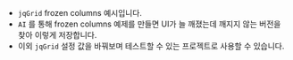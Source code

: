 - `jqGrid` frozen columns 예시입니다.
- `AI` 를 통해 frozen columns 예제를 만들면 UI가 늘 깨졌는데 깨지지 않는 버전을 찾아 이렇게 저장합니다.
- 이외 `jqGrid` 설정 값을 바꿔보며 테스트할 수 있는 프로젝트로 사용할 수 있습니다.
